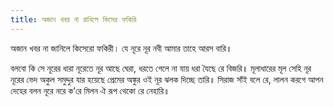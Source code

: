 ```yaml
---
title: অজান খবর না রাখিলে কিসের ফকিরি
---
```

অজান খবর না জানিলে কিসেরো ফকিরী।
যে নূরে নূর নবী আমার তাহে আরস বারি॥

বলবো কি সে নূরের ধারা
নূরেতে নূর আছে ঘেরা,
ধরতে গেলে না যায় ধরা
যৈছে রে বিজরি॥
মূলাধারের মূল সেহি নূর
নূরের ভেদ অকুল সমুদ্দুর
যার হয়েছে প্রেমের অঙ্কুর
ওই নূর ঝলক দিচ্ছে তারি॥
সিরাজ সাঁই বলে রে, লালন
করগে আপন দেহের বলন
নূরে নরে ক’রে মিলন
ঐ রূপ থেকো রে নেহারি॥